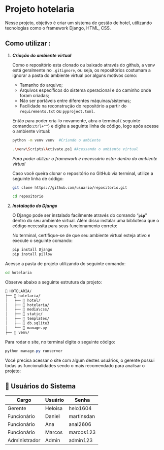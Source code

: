 # Projeto hotelaria

Nesse projeto, objetivo é criar um sistema de gestão de hotel, utilizando tecnologias como o framework Django, HTML, CSS. 

## Como utilizar :

1. ***Criação do ambiente virtual***
    
    Como o repositório esta clonado ou baixado através do github, a venv está geralmente no `.gitignore`,  ou seja, os repositórios costumam a ignorar a pasta do ambiente virtual por alguns motivos como: 
    
    - Tamanho do arquivo;
    - Arquivos específicos do sistema operacional e do caminho onde foram criadas;
    - Não ser portáveis entre diferentes máquinas/sistemas;
    - Facilidade na reconstrução do repositório a partir do `requirements.txt` ou `pyproject.toml`.
    
    Então para poder cria-lo novamente, abra o terminal ( seguinte comando:`ctrl+""`) e digite a seguinte linha de código, logo após acesse o ambiente virtual:
    
    ```bash
    python -m venv venv  #Criando o ambiente 
    
    .\venv\Scripts\Activate.ps1 #Acessando o ambiente virtual
    ```
    
    *Para poder utilizar o framework é necessário estar dentro do ambiente virtual*
    
    Caso você queira clonar o repositório no GitHub via terminal, utilize a seguinte linha de código:
    
    ```bash
    git clone https://github.com/usuario/repositorio.git
    
    cd repositorio
    ```
    

1. ***Instalação do Django***
    
    O Django pode ser instalado facilmente através do comando “**`pip`"** dentro do seu ambiente virtual. Além disso instalar uma biblioteca que o código necessita para seus funcionamento correto: 
    
    No terminal, certifique-se de que seu ambiente virtual esteja ativo e execute o seguinte comando:
    
    ```bash
    pip install Django
    pip install pillow
    ```
    

Acesse a pasta de projeto utilizando do seguinte comando:

```bash
cd hotelaria
```

Observe abaixo a seguinte estrutura da projeto:

```markdown
📁 HOTELARIA/
├── 📁 hotelaria/
│   ├── 📁 hotel/
│   ├── 📁 hotelaria/
│   ├── 📁 media\css/
│   ├── 📁 static/
│   ├── 📁 templates/
│   ├── 📄 db.sqlite3
│   └── 📄 manage.py
├── 📁 venv/
```

Para rodar o site, no terminal digite o seguinte código:

```powershell
python manage.py runserver
```

Você precisa acessar o site com algum destes usuários, o gerente possui todas as funcionalidades sendo o mais recomendado para analisar o projeto:

## 👥 Usuários do Sistema

| Cargo | Usuário | Senha |
| --- | --- | --- |
| Gerente | Heloisa | helo1604 |
| Funcionário | Daniel | martinsdan |
| Funcionário | Ana | anal2606 |
| Funcionário | Marcos | marcos123 |
| Administrador | Admin | admin123 |